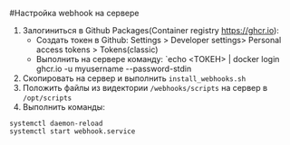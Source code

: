 #Настройка webhook на сервере
1. Залогиниться в Github Packages(Container registry https://ghcr.io):
   * Создать токен в Github: Settings > Developer settings> Personal access tokens > Tokens(classic)
   * Выполнить на сервере команду: `echo <ТОКЕН> | docker login ghcr.io -u myusername --password-stdin
2. Скопировать на сервер и выполнить `install_webhooks.sh`
3. Положить файлы из видектории `/webhooks/scripts` на сервер в `/opt/scripts`
4. Выполнить команды:
```shell
systemctl daemon-reload
systemctl start webhook.service
```
